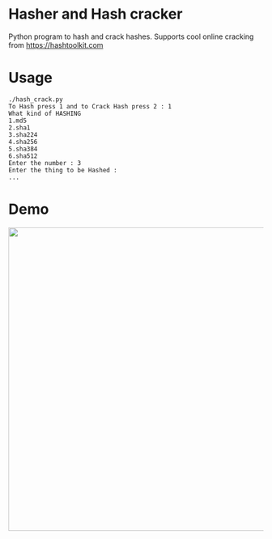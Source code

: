 # Hasher and Hash cracker
Python program to hash and crack hashes. Supports cool online cracking from https://hashtoolkit.com

# Usage

```
./hash_crack.py
To Hash press 1 and to Crack Hash press 2 : 1
What kind of HASHING
1.md5
2.sha1
3.sha224
4.sha256
5.sha384
6.sha512
Enter the number : 3
Enter the thing to be Hashed : 
...
```
# Demo

<a href="https://asciinema.org/a/xkujM30bFOZiirZ1ELVmadx9F" target="_blank"><img src="https://asciinema.org/a/xkujM30bFOZiirZ1ELVmadx9F.png" width="600" /></a>
